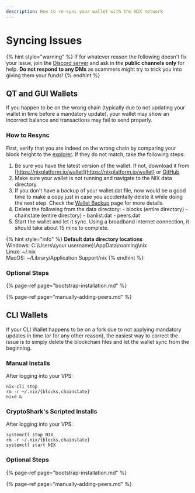 ```yaml
---
description: How to re-sync your wallet with the NIX network
---
```


# Syncing Issues

{% hint style="warning" %}
If for whatever reason the following doesn't fix your issue, join the [Discord server](https://discordapp.com/invite/HGuvDTW) and ask in the **public channels only** for help. **Do not respond to any DMs** as scammers might try to trick you into giving them your funds!
{% endhint %}

## QT and GUI Wallets

If you happen to be on the wrong chain \(typically due to not updating your wallet in time before a mandatory update\), your wallet may show an incorrect balance and transactions may fail to send properly.

### How to Resync

First, verify that you are indeed on the wrong chain by comparing your block height to the [explorer](https://blockchain.nixplatform.io/). If they do not match, take the following steps:

1. Be sure you have the latest version of the wallet. If not, download it from [https://nixplatform.io/wallet](https://nixplatform.io/wallet) or [GitHub](https://github.com/NixPlatform/NixCore/releases).
2. Make sure your wallet is not running and navigate to the NIX data directory.
3. If you don't have a backup of your wallet.dat file, now would be a good time to make a copy just in case you accidentally delete it while doing the next step. Check the [Wallet Backup](../../wallet-functionality/qt/backup-and-security/wallet-backup.md) page for more details.
4. Delete the following from the data directory: - blocks \(entire directory\) - chainstate \(entire directory\) - banlist.dat - peers.dat
5. Start the wallet and let it sync. Using a broadband internet connection, it should take about 15 mins to complete.

{% hint style="info" %}
**Default data directory locations**  
Windows: C:\Users\\(your username\)\AppData\roaming\nix  
Linux: ~/.nix  
MacOS:  ~/Library/Application Support/nix
{% endhint %}

### Optional Steps

{% page-ref page="bootstrap-installation.md" %}

{% page-ref page="manually-adding-peers.md" %}

## CLI Wallets

If your CLI Wallet happens to be on a fork due to not applying mandatory updates in time \(or for any other reason\), the easiest way to correct the issue is to simply delete the blockchain files and let the wallet sync from the beginning.

### Manual Installs

After logging into your VPS:

```text
nix-cli stop
rm -r ~/.nix/{blocks,chainstate}
nixd &
```

### CryptoShark's Scripted Installs

After logging into your VPS:

```text
systemctl stop NIX
rm -r ~/.nix/{blocks,chainstate}
systemctl start NIX
```

### Optional Steps

{% page-ref page="bootstrap-installation.md" %}

{% page-ref page="manually-adding-peers.md" %}

